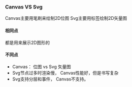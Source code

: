 ### Canvas VS Svg
Canvas主要用笔刷来绘制2D位图
Svg主要用标签绘制2D矢量图

#### 相同点
都是用来展示2D图形的

#### 不同点
- Canvas： 位图 vs Svg 矢量图
- Svg节点过多时渲染慢， Canvas性能好，但是书写复杂
- Svg支持分层和事件， Canvas不支持。